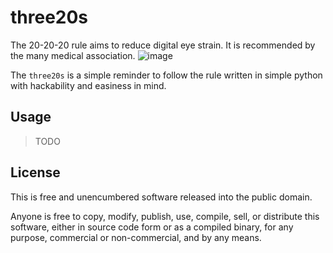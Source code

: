 three20s
========

The 20-20-20 rule aims to reduce digital eye strain. It is recommended by
the many medical association.
![image]

The `three20s` is a simple reminder to follow the rule written in simple
python with hackability and easiness in mind.

## Usage

> TODO

## License

This is free and unencumbered software released into the public domain.

Anyone is free to copy, modify, publish, use, compile, sell, or
distribute this software, either in source code form or as a compiled
binary, for any purpose, commercial or non-commercial, and by any means.

  [image]: http://www.optometrytimes.com/sites/default/files/legacy/3696%20Figure%201_3d7566d9-7019-46d6-ba7a-81549e2b29a3.png
